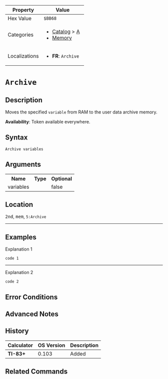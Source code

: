 | Property      | Value |
|---------------|-------|
| Hex Value     | `$BB68`|
| Categories    | <ul><li>[Catalog](../categories/Catalog.md) > [A](../categories/Catalog.md#A)</li><li>[Memory](../categories/Memory.md)</li></ul> |
| Localizations | <ul><li><b>FR</b>: `Archive `</li></ul> |

# `Archive `

## Description
Moves the specified `variable` from RAM to the user data archive memory.


<b>Availability</b>: Token available everywhere.

## Syntax
`Archive variables`

## Arguments
<table>
<tr><th>Name</th><th>Type</th><th>Optional</th></tr>

<tr><td>variables</td><td></td><td>false</td></tr>

</table>

## Location
<kbd>2nd</kbd>, <kbd>mem</kbd>, `5:Archive`
<hr>

## Examples

Explanation 1
```ti-basic
code 1
```
---
Explanation 2
```ti-basic
code 2
```

## Error Conditions


## Advanced Notes


## History
| Calculator | OS Version | Description |
|------------|------------|-------------|
| <b>TI-83+</b> | 0.103 | Added

## Related Commands

    